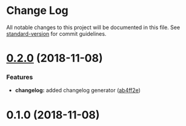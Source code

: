 # Change Log

All notable changes to this project will be documented in this file. See [standard-version](https://github.com/conventional-changelog/standard-version) for commit guidelines.

<a name="0.2.0"></a>
# [0.2.0](https://github.com/amitmiz/ulrean/compare/v0.1.0...v0.2.0) (2018-11-08)


### Features

* **changelog:** added changelog generator ([ab4ff2e](https://github.com/amitmiz/ulrean/commit/ab4ff2e))



<a name="0.1.0"></a>
# 0.1.0 (2018-11-08)
